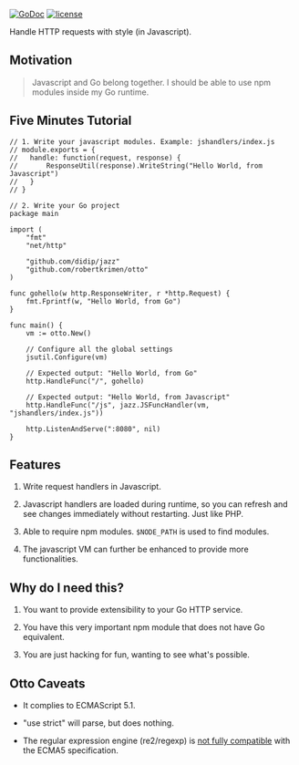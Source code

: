 [![GoDoc](https://godoc.org/github.com/didip/jazz?status.svg)](http://godoc.org/github.com/didip/jazz)
[![license](http://img.shields.io/badge/license-MIT-red.svg?style=flat)](https://raw.githubusercontent.com/didip/jazz/master/LICENSE.md)

Handle HTTP requests with style (in Javascript).


## Motivation

> Javascript and Go belong together. I should be able to use npm modules inside my Go runtime.


## Five Minutes Tutorial

```
// 1. Write your javascript modules. Example: jshandlers/index.js
// module.exports = {
// 	 handle: function(request, response) {
//	 	 ResponseUtil(response).WriteString("Hello World, from Javascript")
//	 }
// }

// 2. Write your Go project
package main

import (
	"fmt"
	"net/http"

	"github.com/didip/jazz"
	"github.com/robertkrimen/otto"
)

func gohello(w http.ResponseWriter, r *http.Request) {
	fmt.Fprintf(w, "Hello World, from Go")
}

func main() {
	vm := otto.New()

	// Configure all the global settings
	jsutil.Configure(vm)

	// Expected output: "Hello World, from Go"
	http.HandleFunc("/", gohello)

	// Expected output: "Hello World, from Javascript"
	http.HandleFunc("/js", jazz.JSFuncHandler(vm, "jshandlers/index.js"))

	http.ListenAndServe(":8080", nil)
}
```


## Features

1. Write request handlers in Javascript.

2. Javascript handlers are loaded during runtime, so you can refresh and see changes immediately without restarting. Just like PHP.

3. Able to require npm modules. `$NODE_PATH` is used to find modules.

4. The javascript VM can further be enhanced to provide more functionalities.


## Why do I need this?

1. You want to provide extensibility to your Go HTTP service.

2. You have this very important npm module that does not have Go equivalent.

3. You are just hacking for fun, wanting to see what's possible.


## Otto Caveats

* It complies to ECMAScript 5.1.

* "use strict" will parse, but does nothing.

* The regular expression engine (re2/regexp) is [not fully compatible](https://github.com/robertkrimen/otto#regular-expression-incompatibility) with the ECMA5 specification.
